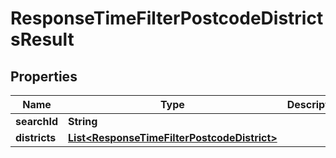 

# ResponseTimeFilterPostcodeDistrictsResult


## Properties

Name | Type | Description | Notes
------------ | ------------- | ------------- | -------------
**searchId** | **String** |  | 
**districts** | [**List&lt;ResponseTimeFilterPostcodeDistrict&gt;**](ResponseTimeFilterPostcodeDistrict.md) |  | 




